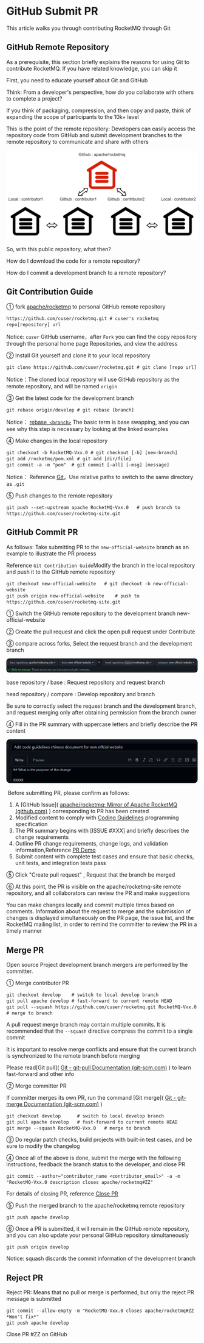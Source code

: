 #  GitHub Submit PR

This article walks you through contributing RocketMQ through Git

## GitHub Remote Repository

As a prerequisite, this section briefly explains the reasons for using Git to contribute RocketMQ. If you have related knowledge, you can skip it

First, you need to educate yourself about Git and GitHub

Think: From a developer's perspective, how do you collaborate with others to complete a project?

If you think of packaging, compression, and then copy and paste, think of expanding the scope of participants to the 10k+ level

This is the point of the remote repository: Developers can easily access the repository code from GitHub and submit development branches to the remote repository to communicate and share with others

![1656601484232](../picture/31pull-request/1_Github.png)

So, with this public repository, what then?

How do I download the code for a remote repository?

How do I commit a development branch to a remote repository?

## Git Contribution Guide

① fork [apache/rocketmq](https://github.com/apache/rocketmq) to personal GitHub remote repository

```shell
https://github.com/cuser/rocketmq.git # cuser's rocketmq repo[repository] url
```

Notice: ```cuser``` GitHub username，after ```Fork``` you can find the copy repository through the personal home page Repositories, and view the address

② Install Git yourself and clone it to your local repository

```shell
git clone https://github.com/cuser/rocketmq.git # git clone [repo url]
```

Notice：The cloned local repository will use GitHub repository as the remote repository, and will be named ```origin```

③ Get the latest code for the development branch

```shell
git rebase origin/develop # git rebase [branch]
```

Notice： [rebase` <branch>`](https://git-scm.com/docs/git-rebase) The basic term is base swapping, and you can see why this step is necessary by looking at the linked examples

④ Make changes in the local repository

```shell
git checkout -b RocketMQ-Vxx.0 # git checkout [-b] [new-branch]
git add /rocketmq/pom.xml # git add [dir/file]
git commit -a -m "pom"	# git commit [-all] [-msg] [message]
```

Notice： Reference [Git](https://git-scm.com/docs/git-add)，Use relative paths to switch to the same directory as ```.git```

⑤ Push changes to the remote repository

```shell
git push --set-upstream apache RocketMQ-Vxx.0	# push branch to https://github.com/cuser/rocketmq-site.git
```

## GitHub Commit PR

As follows: Take submitting PR to the ```new-official-website``` branch as an example to illustrate the PR process

Reference ```Git Contribution Guide```Modify the branch in the local repository and push it to the GitHub remote repository

```shell
git checkout new-official-website	# git checkout -b new-official-website
git push origin new-official-website	# push to https://github.com/cuser/rocketmq-site.git
```

① Switch the GitHub remote repository to the development branch new-official-website

② Create the pull request and click the open pull request under Contribute

③ compare across forks, Select the request branch and the development branch

![1656580236831](../picture/31pull-request/2_compare.png)

base repository / base : Request repository and request branch

head repository / compare : Develop repository and branch

Be sure to correctly select the request branch and the development branch, and request merging only after obtaining permission from the branch owner

④ Fill in the PR summary with uppercase letters and briefly describe the PR content

![1656589498318](../picture/31pull-request/3_Write.png)

​	Before submitting PR, please confirm as follows:

1. A [GitHub Issue]( [apache/rocketmq: Mirror of Apache RocketMQ (github.com)](https://github.com/apache/rocketmq/issues) ) corresponding to PR has been created
2. Modified content to comply with [Coding Guidelines](/docs/contributionGuide/30code-guidelines) programming specification
3. The PR summary begins with [ISSUE #XXX] and briefly describes the change requirements
4. Outline PR change requirements, change logs, and validation information,Reference [PR Demo](https://github.com/apache/rocketmq/pull/152)
5. Submit content with complete test cases and ensure that basic checks, unit tests, and integration tests pass

⑤ Click "Create pull request" , Request that the branch be merged

⑥ At this point, the PR is visible on the apache/rocketmq-site remote repository, and all collaborators can review the PR and make suggestions

You can make changes locally and commit multiple times based on comments. Information about the request to merge and the submission of changes is displayed simultaneously on the PR page, the issue list, and the RocketMQ mailing list, in order to remind the committer to review the PR in a timely manner

## Merge PR

Open source Project development branch mergers are performed by the committer.

① Merge contributor PR

```shell
git checkout develop	# switch to local develop branch
git pull apache develop	# fast-forward to current remote HEAD
git pull --squash https://github.com/cuser/rocketmq.git RocketMQ-Vxx.0  # merge to branch
```

A pull request merge branch may contain multiple commits. It is recommended that the ```--squash``` directive compress the commit to a single commit

It is important to resolve merge conflicts and ensure that the current branch is synchronized to the remote branch before merging

Please read[Git pull]( [Git - git-pull Documentation (git-scm.com)](https://git-scm.com/docs/git-pull) ) to learn fast-forward and other info

② Merge committer PR

If committer merges its own PR, run the command [Git merge]( [Git - git-merge Documentation (git-scm.com)](https://git-scm.com/docs/git-merge) )

```shell
git checkout develop      # switch to local develop branch
git pull apache develop   # fast-forward to current remote HEAD
git merge --squash RocketMQ-Vxx.0	# merge to branch
```

③ Do regular patch checks, build projects with built-in test cases, and be sure to modify the changelog

④ Once all of the above is done, submit the merge with the following instructions, feedback the branch status to the developer, and close PR

```shell
git commit --author="contributor_name <contributor_email>" -a -m "RocketMQ-Vxx.0 description closes apache/rocketmq#ZZ"
```

For details of closing PR, reference [Close PR](https://docs.github.com/cn/issues/tracking-your-work-with-issues/closing-an-issue)

⑤ Push the merged branch to the apache/rocketmq remote repository

```shell
git push apache develop
```

⑥ Once a PR is submitted, it will remain in the GitHub remote repository, and you can also update your personal GitHub repository simultaneously

```shell
git push origin develop
```

Notice: squash discards the commit information of the development branch

## Reject PR

Reject PR: Means that no pull or merge is performed, but only the reject PR message is submitted

```SHELL
git commit --allow-empty -m "RocketMQ-Vxx.0 closes apache/rocketmq#ZZ *Won't fix*"
git push apache develop
```

Close PR #ZZ on GitHub



